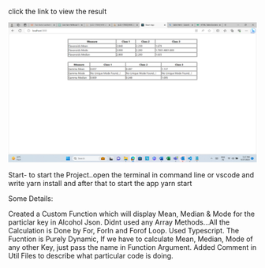 click the link to view the result

![Alt Text](./public/screenshot.png)




Start- to start the Project..open the terminal in command line or vscode and write yarn install and after that to start the app yarn start

Some Details:

Created a Custom Function which will display Mean, Median & Mode for the particlar key in  Alcohol Json.
Didnt used any Array Methods...All the Calculation is Done by For, ForIn and Forof Loop.
Used Typescript.
The Fucntion is Purely Dynamic, If we have to calculate Mean, Median, Mode of any other Key, just pass the name in Function Argument.
Added Comment in Util Files to describe what particular code is doing.
